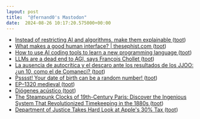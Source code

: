 ```yaml
---
layout: post
title:  "@fernand0's Mastodon"
date:  2024-08-26 10:17:20.575000+00:00
---
```

*  [Instead of restricting AI and algorithms, make them explainable ](https://martinfowler.com/articles/2024-restrict-algorithm.htm) ([toot](https://mastodon.social/@fernand0/113027805385310333))
*  [What makes a good human interface? \| thesephist.com ](https://thesephist.com/posts/dm) ([toot](https://mastodon.social/@fernand0/113027662414771816))
*  [How to use AI coding tools to learn a new programming language ](https://github.blog/developer-skills/programming-languages-and-frameworks/how-to-use-ai-coding-tools-to-learn-a-new-programming-language) ([toot](https://mastodon.social/@fernand0/113027457356426638))
*  [LLMs are a dead end to AGI, says François Chollet ](https://bigthink.com/the-future/arc-prize-agi) ([toot](https://mastodon.social/@fernand0/113027124342929154))
*  [La ausencia de autocrítica y el descaro ante los resultados de los JJOO: ¿un 10, como el de Comaneci? ](https://www.relevo.com/juegos-olimpicos/enganemos-20240812153147-nt.html?s=0) ([toot](https://mastodon.social/@fernand0/113026477878861130))
*  [Psssst! Your date of birth can be a random number! ](https://shkspr.mobi/blog/2024/08/psssst-your-date-of-birth-can-be-a-random-number) ([toot](https://mastodon.social/@fernand0/113025767831372554))
*  [EP–1320 medieval ](https://teenage.engineering/products/ep-132) ([toot](https://mastodon.social/@fernand0/113023927005105254))
*  [Diógenes acústico ](https://avecesunafoto.wordpress.com/2024/08/25/diogenes-acustico) ([toot](https://mastodon.social/@fernand0/113023858078555313))
*  [The Steampunk Clocks of 19th-Century Paris: Discover the Ingenious System That Revolutionized Timekeeping in the 1880s ](https://www.openculture.com/2024/08/the-steampunk-clocks-of-19th-century-paris.htm) ([toot](https://mastodon.social/@fernand0/113023612814537464))
*  [Department of Justice Takes Hard Look at Apple's 30% Tax ](https://www.macobserver.com/news/justice-department-apple-30) ([toot](https://mastodon.social/@fernand0/113023276415267929))
